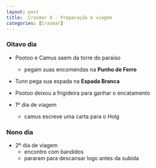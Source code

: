 ```yaml
---
layout: post
title:  Crasmar 8 - Preparação e viagem
categories: [Crasmar]
---
```


### Oitavo dia
- Pootoo e Camus saem da torre do paraíso
    - pegam suas encomendas na **Punho de Ferro**
- Tunn pega sua espada na **Espada Branca**
- Pootoo deixou a frigideira para ganhar o encatamento

- 1º dia de viagem
    - camus escreve uma carta para o Holg

### Nono dia
- 2º dia de viagem
    - encontro com bandidos
    - pararam para descansar logo antes da subida